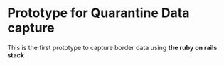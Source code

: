 # Prototype for Quarantine Data capture

This is the first prototype to capture border data using
**the ruby on rails stack**
